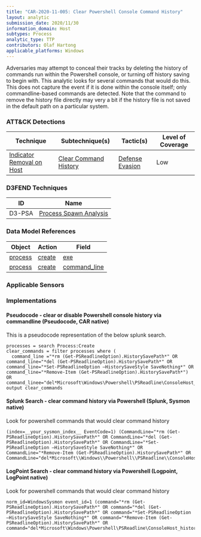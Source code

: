 ```yaml
---
title: "CAR-2020-11-005: Clear Powershell Console Command History"
layout: analytic
submission_date: 2020/11/30
information_domain: Host
subtypes: Process
analytic_type: TTP
contributors: Olaf Hartong
applicable_platforms: Windows
---
```


Adversaries may attempt to conceal their tracks by deleting the history of commands run within the Powershell console, or turning off history saving to begin with. This analytic looks for several commands that would do this. This does not capture the event if it is done within the console itself; only commandline-based commands are detected. Note that the command to remove the history file directly may very a bit if the history file is not saved in the default path on a particular system.


### ATT&CK Detections

|Technique|Subtechnique(s)|Tactic(s)|Level of Coverage|
|---|---|---|---|
|[Indicator Removal on Host](https://attack.mitre.org/techniques/T1070/)|[Clear Command History](https://attack.mitre.org/techniques/T1070/003/)|[Defense Evasion](https://attack.mitre.org/tactics/TA0005/)|Low|


### D3FEND Techniques

|ID|Name|
|---|---| 
|D3-PSA | [Process Spawn Analysis](https://d3fend.mitre.org/technique/d3f:ProcessSpawnAnalysis)| 



### Data Model References

|Object|Action|Field|
|---|---|---|
|[process](/data_model/process) | [create](/data_model/process#create) | [exe](/data_model/process#exe) |
|[process](/data_model/process) | [create](/data_model/process#create) | [command_line](/data_model/process#command_line) |



### Applicable Sensors


### Implementations

#### Pseudocode - clear or disable Powershell console history via commandline (Pseudocode, CAR native)


This is a pseudocode representation of the below splunk search.


```
processes = search Process:Create
clear_commands = filter processes where (
  command_line ="*rm (Get-PSReadlineOption).HistorySavePath*" OR command_line="*del (Get-PSReadlineOption).HistorySavePath*" OR command_line="*Set-PSReadlineOption –HistorySaveStyle SaveNothing*" OR command_line="*Remove-Item (Get-PSReadlineOption).HistorySavePath*")  OR command_linee="del*Microsoft\Windows\Powershell\PSReadline\ConsoleHost_history.txt")
output clear_commands
```


#### Splunk Search - clear command history via Powershell (Splunk, Sysmon native)


Look for powershell commands that would clear command history


```
(index=__your_sysmon_index__ EventCode=1) (CommandLine="*rm (Get-PSReadlineOption).HistorySavePath*" OR CommandLine="*del (Get-PSReadlineOption).HistorySavePath*" OR CommandLine="*Set-PSReadlineOption –HistorySaveStyle SaveNothing*" OR CommandLine="*Remove-Item (Get-PSReadlineOption).HistorySavePath*" OR CommandLine="del*Microsoft\\Windows\\Powershell\\PSReadline\\ConsoleHost_history.txt")
```


#### LogPoint Search - clear command history via Powershell (Logpoint, LogPoint native)


Look for powershell commands that would clear command history


```
norm_id=WindowsSysmon event_id=1 (command="*rm (Get-PSReadlineOption).HistorySavePath*" OR command="*del (Get-PSReadlineOption).HistorySavePath*" OR command="*Set-PSReadlineOption –HistorySaveStyle SaveNothing*" OR command="*Remove-Item (Get-PSReadlineOption).HistorySavePath*" OR command="del*Microsoft\Windows\Powershell\PSReadline\ConsoleHost_history.txt")
```




